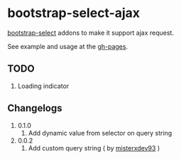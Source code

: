 # bootstrap-select-ajax

[bootstrap-select](https://silviomoreto.github.io/bootstrap-select/) addons to make it support ajax request.

See example and usage at the [gh-pages](http://bootstrap-select-ajax.rf.gd/).

## TODO

1. Loading indicator

## Changelogs

1. 0.1.0
    1. Add dynamic value from selector on query string
1. 0.0.2
    1. Add custom query string ( by [misterxdev93](https://github.com/misterxdev93) )